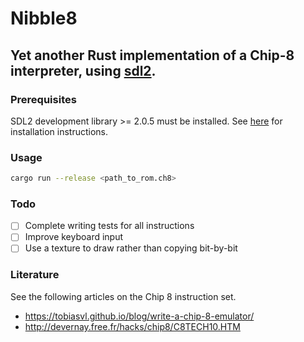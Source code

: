 # Nibble8

## Yet another Rust implementation of a Chip-8 interpreter, using [sdl2](https://crates.io/crates/sdl2).

### Prerequisites

SDL2 development library >= 2.0.5 must be installed. See [here](https://github.com/Rust-SDL2/rust-sdl2#sdl20-development-libraries) for installation instructions.

### Usage
```sh
cargo run --release <path_to_rom.ch8>
```
### Todo
- [ ] Complete writing tests for all instructions
- [ ] Improve keyboard input
- [ ] Use a texture to draw rather than copying bit-by-bit

### Literature
See the following articles on the Chip 8 instruction set.
- https://tobiasvl.github.io/blog/write-a-chip-8-emulator/
- http://devernay.free.fr/hacks/chip8/C8TECH10.HTM